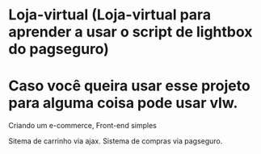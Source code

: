 # Loja-virtual (Loja-virtual para aprender a usar o script de lightbox do pagseguro)
# Caso você queira usar esse projeto para alguma coisa pode usar vlw.
Criando um e-commerce, Front-end simples

Sitema de carrinho via ajax.
Sistema de compras via pagseguro.
